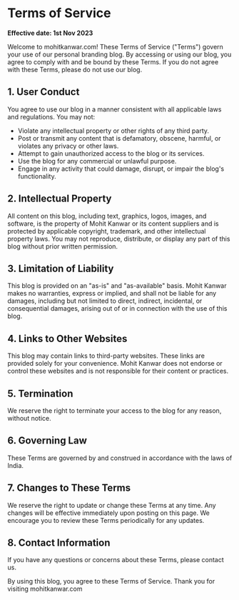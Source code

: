 # Terms of Service

**Effective date: 1st Nov 2023**

Welcome to mohitkanwar.com! These Terms of Service ("Terms") govern your use of our personal branding blog. By accessing or using our blog, you agree to comply with and be bound by these Terms. If you do not agree with these Terms, please do not use our blog.

## 1. User Conduct

You agree to use our blog in a manner consistent with all applicable laws and regulations. You may not:

- Violate any intellectual property or other rights of any third party.
- Post or transmit any content that is defamatory, obscene, harmful, or violates any privacy or other laws.
- Attempt to gain unauthorized access to the blog or its services.
- Use the blog for any commercial or unlawful purpose.
- Engage in any activity that could damage, disrupt, or impair the blog's functionality.

## 2. Intellectual Property

All content on this blog, including text, graphics, logos, images, and software, is the property of Mohit Kanwar or its content suppliers and is protected by applicable copyright, trademark, and other intellectual property laws. You may not reproduce, distribute, or display any part of this blog without prior written permission.

## 3. Limitation of Liability

This blog is provided on an "as-is" and "as-available" basis. Mohit Kanwar makes no warranties, express or implied, and shall not be liable for any damages, including but not limited to direct, indirect, incidental, or consequential damages, arising out of or in connection with the use of this blog.

## 4. Links to Other Websites

This blog may contain links to third-party websites. These links are provided solely for your convenience. Mohit Kanwar does not endorse or control these websites and is not responsible for their content or practices.

## 5. Termination

We reserve the right to terminate your access to the blog for any reason, without notice.

## 6. Governing Law

These Terms are governed by and construed in accordance with the laws of India.

## 7. Changes to These Terms

We reserve the right to update or change these Terms at any time. Any changes will be effective immediately upon posting on this page. We encourage you to review these Terms periodically for any updates.

## 8. Contact Information

If you have any questions or concerns about these Terms, please contact us.

By using this blog, you agree to these Terms of Service. Thank you for visiting mohitkanwar.com
